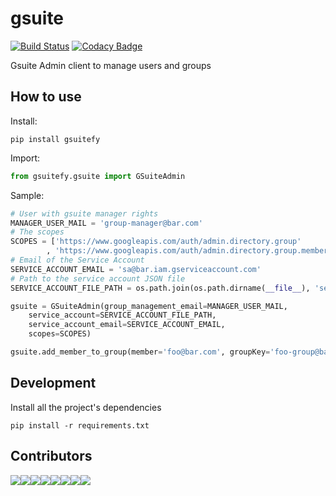 # gsuite

[![Build Status](https://travis-ci.org/marcosvidolin/gsuitefy.svg?branch=master)](https://travis-ci.org/marcosvidolin/gsuitefy) [![Codacy Badge](https://api.codacy.com/project/badge/Grade/57594179c5f84ce8b30b930fcd6b5646)](https://www.codacy.com/manual/marcosvidolin/gsuitefy?utm_source=github.com&amp;utm_medium=referral&amp;utm_content=marcosvidolin/gsuitefy&amp;utm_campaign=Badge_Grade)

Gsuite Admin client to manage users and groups

## How to use

Install:

```shell
pip install gsuitefy
```

Import:

```python
from gsuitefy.gsuite import GSuiteAdmin
```

Sample:
```python
# User with gsuite manager rights
MANAGER_USER_MAIL = 'group-manager@bar.com'
# The scopes
SCOPES = ['https://www.googleapis.com/auth/admin.directory.group'
        , 'https://www.googleapis.com/auth/admin.directory.group.member']
# Email of the Service Account
SERVICE_ACCOUNT_EMAIL = 'sa@bar.iam.gserviceaccount.com'
# Path to the service account JSON file
SERVICE_ACCOUNT_FILE_PATH = os.path.join(os.path.dirname(__file__), 'service-account.json')

gsuite = GSuiteAdmin(group_management_email=MANAGER_USER_MAIL,
    service_account=SERVICE_ACCOUNT_FILE_PATH,
    service_account_email=SERVICE_ACCOUNT_EMAIL,
    scopes=SCOPES)

gsuite.add_member_to_group(member='foo@bar.com', groupKey='foo-group@bar.com')
```

## Development

Install all the project's dependencies

```shell
pip install -r requirements.txt
```

## Contributors

[![](https://sourcerer.io/fame/marcosvidolin/marcosvidolin/gsuitefy/images/0)](https://sourcerer.io/fame/marcosvidolin/marcosvidolin/gsuitefy/links/0)[![](https://sourcerer.io/fame/marcosvidolin/marcosvidolin/gsuitefy/images/1)](https://sourcerer.io/fame/marcosvidolin/marcosvidolin/gsuitefy/links/1)[![](https://sourcerer.io/fame/marcosvidolin/marcosvidolin/gsuitefy/images/2)](https://sourcerer.io/fame/marcosvidolin/marcosvidolin/gsuitefy/links/2)[![](https://sourcerer.io/fame/marcosvidolin/marcosvidolin/gsuitefy/images/3)](https://sourcerer.io/fame/marcosvidolin/marcosvidolin/gsuitefy/links/3)[![](https://sourcerer.io/fame/marcosvidolin/marcosvidolin/gsuitefy/images/4)](https://sourcerer.io/fame/marcosvidolin/marcosvidolin/gsuitefy/links/4)[![](https://sourcerer.io/fame/marcosvidolin/marcosvidolin/gsuitefy/images/5)](https://sourcerer.io/fame/marcosvidolin/marcosvidolin/gsuitefy/links/5)[![](https://sourcerer.io/fame/marcosvidolin/marcosvidolin/gsuitefy/images/6)](https://sourcerer.io/fame/marcosvidolin/marcosvidolin/gsuitefy/links/6)[![](https://sourcerer.io/fame/marcosvidolin/marcosvidolin/gsuitefy/images/7)](https://sourcerer.io/fame/marcosvidolin/marcosvidolin/gsuitefy/links/7)
